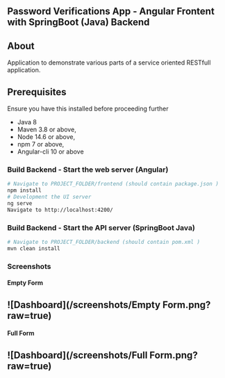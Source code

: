 ## Password Verifications App - Angular Frontent with SpringBoot (Java) Backend

## About
Application to demonstrate various parts of a service oriented RESTfull application. 

## Prerequisites
Ensure you have this installed before proceeding further
- Java 8
- Maven 3.8 or above, 
- Node 14.6 or above,  
- npm 7 or above,   
- Angular-cli 10 or above




### Build Backend - Start the web server (Angular)
```bash
# Navigate to PROJECT_FOLDER/frontend (should contain package.json )
npm install
# Development the UI server
ng serve
Navigate to http://localhost:4200/
```

### Build Backend - Start the API server (SpringBoot Java)
```bash
# Navigate to PROJECT_FOLDER/backend (should contain pom.xml )
mvn clean install
```



### Screenshots
#### Empty Form
![Dashboard](/screenshots/Empty Form.png?raw=true)
---
#### Full Form
![Dashboard](/screenshots/Full Form.png?raw=true) 
---


